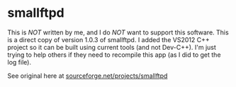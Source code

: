 smallftpd
=========

This is *NOT* written by me, and I do *NOT* want to support this software.  This is a direct copy of version 1.0.3 of smallftpd.  I added the VS2012 C++ project so it can be built using current tools (and not Dev-C++).  I'm just trying to help others if they need to recompile this app (as I did to get the log file).

See original here at [sourceforge.net/projects/smallftpd](http://sourceforge.net/projects/smallftpd/)

